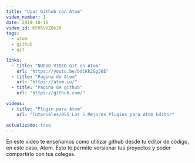 ```yaml
---
title: "Usar Github con Atom"
video_number: 1
date: 2019-10-16
video_id: KFH5VVZQk30
tags:
  - atom
  - github
  - git

links:
  - title: "NUEVO VIDEO Git en Atom"
    url: "https://youtu.be/bdCKk2GgJ8E"
  - title: "Pagina de Atom"
    url: "https://atom.io/"
  - title: "Pagina de github"
    url: "https://github.com/"

videos:
  - title: "Plugin para Atom"
    url: "Tutoriales/055_Los_5_Mejores_Plugins_para_Atom_Editor"

actualizado: true
---
```


En este video te enseñamos como utilizar github desde tu editor de código, en este caso, Atom. Esto te permite versionar tus proyectos y poder compartirlo con tus colegas.

